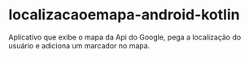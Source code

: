# localizacaoemapa-android-kotlin
 Aplicativo que exibe o mapa da Api do Google, pega a localização do usuário e adiciona um marcador no mapa.
